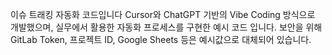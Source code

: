 이슈 트래킹 자동화 코드입니다
Cursor와 ChatGPT 기반의 Vibe Coding 방식으로 개발했으며, 실무에서 활용한 자동화 프로세스를 구현한 예시 코드 입니다.
보안을 위해 GitLab Token, 프로젝트 ID, Google Sheets 등은 예시값으로 대체되어 있습니다.
